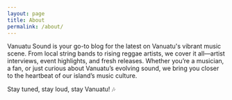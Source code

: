```yaml
---
layout: page
title: About
permalink: /about/
---
```


Vanuatu Sound is your go-to blog for the latest on Vanuatu's vibrant music scene. From local string bands to rising reggae artists, we cover it all—artist interviews, event highlights, and fresh releases. Whether you’re a musician, a fan, or just curious about Vanuatu’s evolving sound, we bring you closer to the heartbeat of our island’s music culture.

Stay tuned, stay loud, stay Vanuatu! 🎶